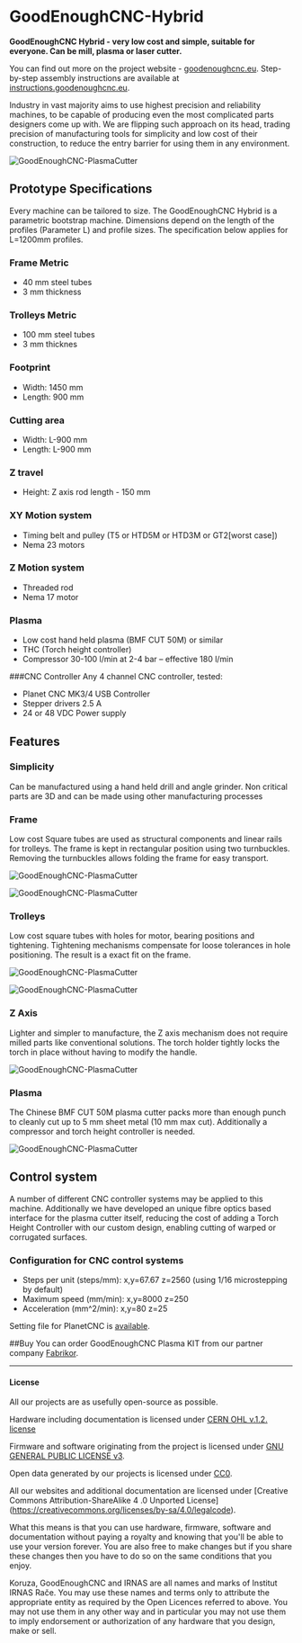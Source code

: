 # GoodEnoughCNC-Hybrid

**GoodEnoughCNC Hybrid - very low cost and simple, suitable for everyone. Can be mill, plasma or laser cutter.**

You can find out more on the project website - [goodenoughcnc.eu](http://goodenoughcnc.eu/). Step-by-step assembly instructions are available at [instructions.goodenoughcnc.eu](http://instructions.goodenoughcnc.eu/).

Industry in vast majority aims to use highest precision and reliability machines, to be capable of producing even the most complicated parts designers come up with. We are flipping such approach on its head, trading precision of manufacturing tools for simplicity and low cost of their construction, to reduce the entry barrier for using them in any environment. 

![GoodEnoughCNC-PlasmaCutter](https://raw.github.com/IRNAS/GoodEnoughCNC-PlasmaCutter/master/Images/plasma.jpg)

## Prototype Specifications
Every machine can be tailored to size.
The GoodEnoughCNC Hybrid is a parametric bootstrap machine. Dimensions depend on the length of the profiles (Parameter L) and profile sizes. The specification below applies for L=1200mm profiles. 


### Frame Metric
 * 40 mm steel tubes
 * 3 mm thickness
 

### Trolleys Metric
 * 100 mm steel tubes
 * 3 mm thicknes


### Footprint
 * Width: 1450 mm 
 * Length: 900 mm

### Cutting area
 * Width: L-900 mm
 * Length: L-900 mm

### Z travel
 * Height: Z axis rod length - 150 mm

### XY Motion system
 * Timing belt and pulley (T5 or HTD5M or HTD3M or GT2[worst case])
 * Nema 23 motors

### Z Motion system
 * Threaded rod
 * Nema 17 motor

### Plasma
 * Low cost hand held plasma (BMF CUT 50M) or similar
 * THC (Torch height controller)
 * Compressor 30-100 l/min at 2-4 bar – effective 180 l/min

###CNC Controller
Any 4 channel CNC controller, tested:
 * Planet CNC MK3/4 USB Controller
 * Stepper drivers 2.5 A
 * 24 or 48 VDC Power supply





## Features

### Simplicity
Can be manufactured using a hand held drill and angle grinder. Non critical parts are 3D and can be made using other manufacturing processes

### Frame
Low cost Square tubes are used as structural components and linear rails for trolleys. The frame is kept in rectangular position using two turnbuckles. Removing the turnbuckles allows folding the frame for easy transport. 

![GoodEnoughCNC-PlasmaCutter](https://raw.github.com/IRNAS/GoodEnoughCNC-PlasmaCutter/master/Images/Frame_Top_View.jpg)

![GoodEnoughCNC-PlasmaCutter](https://raw.github.com/IRNAS/GoodEnoughCNC-PlasmaCutter/master/Images/Turnbuckles.jpg)

### Trolleys
Low cost square tubes with holes for motor, bearing positions and tightening. Tightening mechanisms compensate for loose tolerances in hole positioning. The result is a exact fit on the frame.

![GoodEnoughCNC-PlasmaCutter](https://raw.github.com/IRNAS/GoodEnoughCNC-PlasmaCutter/master/Images/Trolley.jpg)

![GoodEnoughCNC-PlasmaCutter](https://raw.github.com/IRNAS/GoodEnoughCNC-PlasmaCutter/master/Images/Trolley_inside.jpg)

### Z Axis
Lighter and simpler to manufacture, the Z axis mechanism does not require milled parts like conventional solutions. The torch holder tightly locks the torch in place without having to modify the handle.

![GoodEnoughCNC-PlasmaCutter](https://raw.github.com/IRNAS/GoodEnoughCNC-PlasmaCutter/master/Images/z-axis.jpg)

### Plasma
The Chinese BMF CUT 50M plasma cutter packs more than enough punch to cleanly cut up to 5 mm sheet metal (10 mm max cut). Additionally a compressor and torch height controller is needed.

![GoodEnoughCNC-PlasmaCutter](https://raw.github.com/IRNAS/GoodEnoughCNC-PlasmaCutter/master/Images/Plasma_and_Height_controller.jpg)

## Control system
A number of different CNC controller systems may be applied to this machine. Additionally we have developed an unique fibre optics based interface for the plasma cutter itself, reducing the cost of adding a Torch Height Controller with our custom design, enabling cutting of warped or corrugated surfaces.

### Configuration for CNC control systems
 * Steps per unit (steps/mm): x,y=67.67 z=2560 (using 1/16 microstepping by default)
 * Maximum speed (mm/min): x,y=8000 z=250
 * Acceleration (mm^2/min): x,y=80 z=25
 
 Setting file for PlanetCNC is [available](goodenoughcnc-hybrid-planetcnc.setting).

##Buy
You can order GoodEnoughCNC Plasma KIT from our partner company [Fabrikor](http://fabrikor.eu/index.php?route=product/category&path=60).

---

#### License

All our projects are as usefully open-source as possible.

Hardware including documentation is licensed under [CERN OHL v.1.2. license](http://www.ohwr.org/licenses/cern-ohl/v1.2)

Firmware and software originating from the project is licensed under [GNU GENERAL PUBLIC LICENSE v3](http://www.gnu.org/licenses/gpl-3.0.en.html).

Open data generated by our projects is licensed under [CC0](https://creativecommons.org/publicdomain/zero/1.0/legalcode).

All our websites and additional documentation are licensed under [Creative Commons Attribution-ShareAlike 4 .0 Unported License] (https://creativecommons.org/licenses/by-sa/4.0/legalcode).

What this means is that you can use hardware, firmware, software and documentation without paying a royalty and knowing that you'll be able to use your version forever. You are also free to make changes but if you share these changes then you have to do so on the same conditions that you enjoy.

Koruza, GoodEnoughCNC and IRNAS are all names and marks of Institut IRNAS Rače. 
You may use these names and terms only to attribute the appropriate entity as required by the Open Licences referred to above. You may not use them in any other way and in particular you may not use them to imply endorsement or authorization of any hardware that you design, make or sell.
